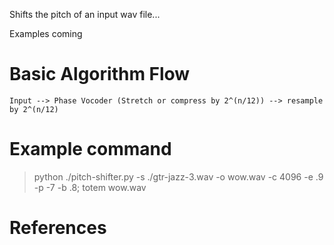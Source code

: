 Shifts the pitch of an input wav file...


Examples coming
# Basic Algorithm Flow

```
Input --> Phase Vocoder (Stretch or compress by 2^(n/12)) --> resample by 2^(n/12)
```

# Example command
> python ./pitch-shifter.py -s ./gtr-jazz-3.wav -o wow.wav -c 4096 -e .9 -p -7 -b .8; totem wow.wav

# References

[1]: http://www.guitarpitchshifter.com
[2]: http://www.eumus.edu.uy/eme/ensenanza/electivas/dsp/presentaciones/PhaseVocoderTutorial.pdf
[3]: http://iub.edu/~emusic/etext/synthesis/chapter4_pv.shtml
